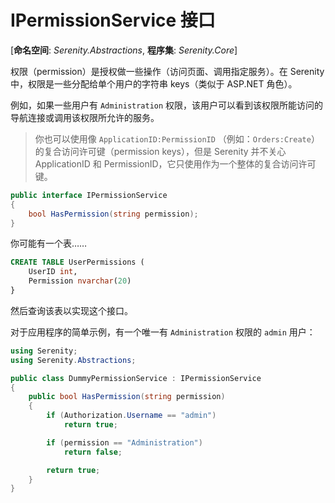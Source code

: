 # IPermissionService 接口

[**命名空间**: *Serenity.Abstractions*, **程序集**: *Serenity.Core*]

权限（permission）是授权做一些操作（访问页面、调用指定服务）。在 Serenity 中，权限是一些分配给单个用户的字符串 keys（类似于 ASP.NET 角色）。

例如，如果一些用户有 `Administration` 权限，该用户可以看到该权限所能访问的导航连接或调用该权限所允许的服务。

> 你也可以使用像 `ApplicationID:PermissionID` （例如：`Orders:Create`）的复合访问许可键（permission keys），但是 Serenity 并不关心 ApplicationID 和 PermissionID，它只使用作为一个整体的复合访问许可键。


```cs
public interface IPermissionService
{
    bool HasPermission(string permission);
}
```

你可能有一个表……

```sql
CREATE TABLE UserPermissions (
	UserID int,
    Permission nvarchar(20)
}
```

然后查询该表以实现这个接口。

对于应用程序的简单示例，有一个唯一有 `Administration` 权限的 `admin` 用户：

```cs
using Serenity;
using Serenity.Abstractions;

public class DummyPermissionService : IPermissionService
{
    public bool HasPermission(string permission)
    {
        if (Authorization.Username == "admin")
            return true;

        if (permission == "Administration")
            return false;

        return true;
    }
}
```
